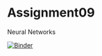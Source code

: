 # Assignment09
Neural Networks

[![Binder](https://mybinder.org/badge_logo.svg)](https://mybinder.org/v2/gh/obnoxious-consequnence/Assignment09/master)
